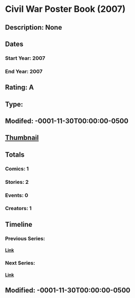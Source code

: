 # Civil War Poster Book (2007)
## Description: None
## Dates
### Start Year: 2007
### End Year: 2007
## Rating: A
## Type: 
## Modifed: -0001-11-30T00:00:00-0500
## [Thumbnail](http://i.annihil.us/u/prod/marvel/i/mg/6/40/4bc35718f05c4.jpg)
## Totals
### Comics: 1
### Stories: 2
### Events: 0
### Creators: 1
## Timeline
### Previous Series: 
#### [Link]()
### Next Series: 
#### [Link]()
## Modified: -0001-11-30T00:00:00-0500